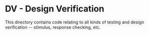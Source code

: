 # DV - Design Verification

This directory contains code relating to all kinds of testing and design verification -- stimulus, response checking, etc.
